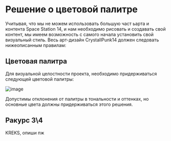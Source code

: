 
# Решение о цветовой палитре

Учитывая, что мы не можем использовать большую част ьарта и контента Space Station 14, и нам необходимо рисовать и создавать свой контент, мы имеем возможность с самого начала установить свой визуальный стиль. Весь арт-дизайн CrystallPunk14 должен следовать нижеописанным правилам:

## Цветовая палитра

Для визуальной целостности проекта, необходимо придерживаться следующей цветовой палитры:

![image](https://github.com/crystallpunk-14/crystallpunk-docs/assets/96445749/3b887bf3-1a1d-455e-b25b-c1fa16980c5b)

Допустимы отклонения от палитры в тональности и оттенках, но основные цвета должны придерживаться этого решения.

## Ракурс 3\4

KREKS, опиши пж
